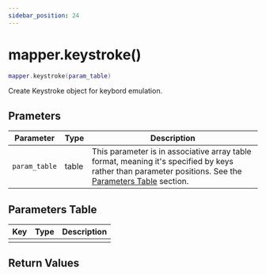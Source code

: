 ```yaml
---
sidebar_position: 24
---
```


# mapper.keystroke()
```lua
mapper.keystroke(param_table)
```
Create Keystroke object for keybord emulation.


## Prameters
|Parameter|Type|Description|
|-|-|-|
|`param_table`|table|This parameter is in associative array table format, meaning it's specified by keys rather than parameter positions. See the [Parameters Table](#parameters-table) section.|


## Parameters Table
|Key|Type|Description|
|-|-|-|
| | | |


## Return Values
